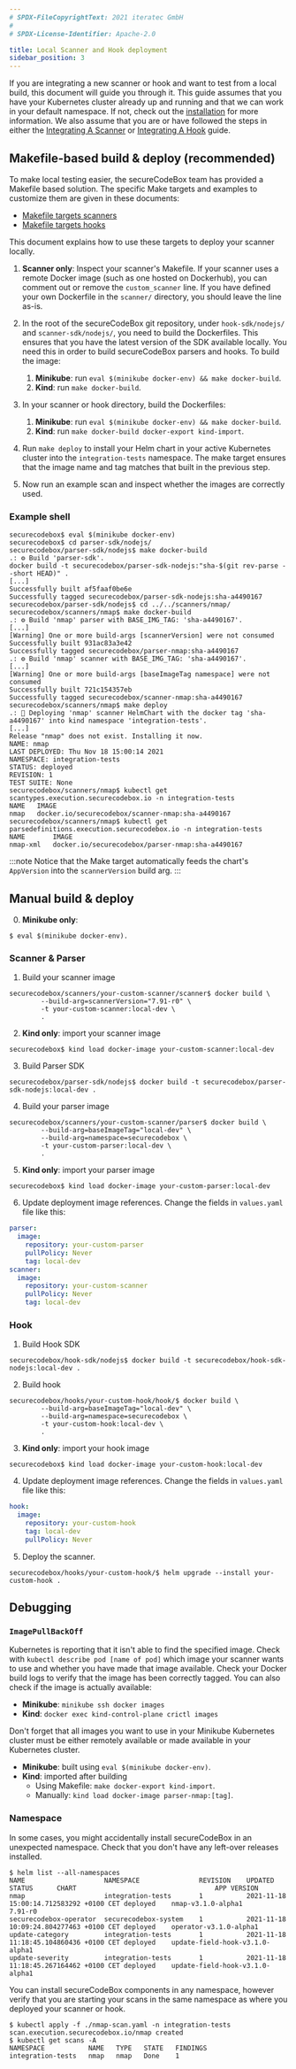 ```yaml
---
# SPDX-FileCopyrightText: 2021 iteratec GmbH
#
# SPDX-License-Identifier: Apache-2.0

title: Local Scanner and Hook deployment
sidebar_position: 3
---
```


If you are integrating a new scanner or hook and want to test from a local build, this document will guide you through it.
This guide assumes that you have your Kubernetes cluster already up and running and that we can work in your default namespace. If not, check out the [installation](/docs/getting-started/installation/) for more information.
We also assume that you are or have followed the steps in either the [Integrating A Scanner](/docs/contributing/integrating-a-scanner) or [Integrating A Hook](/docs/contributing/integrating-a-hook) guide.

## Makefile-based build & deploy (recommended)

To make local testing easier, the secureCodeBox team has provided a Makefile based solution. The specific Make targets and examples to customize them are given in these documents:

- [Makefile targets scanners](/docs/contributing/integrating-a-scanner/makefile)
- [Makefile targets hooks](/docs/contributing/integrating-a-hook/makefile)

This document explains how to use these targets to deploy your scanner locally.

1. **Scanner only**: Inspect your scanner's Makefile.
   If your scanner uses a remote Docker image (such as one hosted on Dockerhub), you can comment out or remove the `custom_scanner` line.
   If you have defined your own Dockerfile in the `scanner/` directory, you should leave the line as-is.

2. In the root of the secureCodeBox git repository, under `hook-sdk/nodejs/` and `scanner-sdk/nodejs/`, you need to build the Dockerfiles.
   This ensures that you have the latest version of the SDK available locally.
   You need this in order to build secureCodeBox parsers and hooks. To build the image:

   1. **Minikube**: run `eval $(minikube docker-env) && make docker-build`.
   2. **Kind**: run `make docker-build`.

3. In your scanner or hook directory, build the Dockerfiles:

   1. **Minikube**: run `eval $(minikube docker-env) && make docker-build`.
   2. **Kind**: run `make docker-build docker-export kind-import`.

4. Run `make deploy` to install your Helm chart in your active Kubernetes cluster into the `integration-tests` namespace.
   The make target ensures that the image name and tag matches that built in the previous step.

5. Now run an example scan and inspect whether the images are correctly used.

### Example shell

```shell
securecodebox$ eval $(minikube docker-env)
securecodebox$ cd parser-sdk/nodejs/
securecodebox/parser-sdk/nodejs$ make docker-build
.: ⚙️ Build 'parser-sdk'.
docker build -t securecodebox/parser-sdk-nodejs:"sha-$(git rev-parse --short HEAD)" .
[...]
Successfully built af5faaf0be6e
Successfully tagged securecodebox/parser-sdk-nodejs:sha-a4490167
securecodebox/parser-sdk/nodejs$ cd ../../scanners/nmap/
securecodebox/scanners/nmap$ make docker-build
.: ⚙️ Build 'nmap' parser with BASE_IMG_TAG: 'sha-a4490167'.
[...]
[Warning] One or more build-args [scannerVersion] were not consumed
Successfully built 931ac83a3e42
Successfully tagged securecodebox/parser-nmap:sha-a4490167
.: ⚙️ Build 'nmap' scanner with BASE_IMG_TAG: 'sha-a4490167'.
[...]
[Warning] One or more build-args [baseImageTag namespace] were not consumed
Successfully built 721c154357eb
Successfully tagged securecodebox/scanner-nmap:sha-a4490167
securecodebox/scanners/nmap$ make deploy
.: 💾 Deploying 'nmap' scanner HelmChart with the docker tag 'sha-a4490167' into kind namespace 'integration-tests'.
[...]
Release "nmap" does not exist. Installing it now.
NAME: nmap
LAST DEPLOYED: Thu Nov 18 15:00:14 2021
NAMESPACE: integration-tests
STATUS: deployed
REVISION: 1
TEST SUITE: None
securecodebox/scanners/nmap$ kubectl get scantypes.execution.securecodebox.io -n integration-tests
NAME   IMAGE
nmap   docker.io/securecodebox/scanner-nmap:sha-a4490167
securecodebox/scanners/nmap$ kubectl get parsedefinitions.execution.securecodebox.io -n integration-tests
NAME       IMAGE
nmap-xml   docker.io/securecodebox/parser-nmap:sha-a4490167
```

:::note
Notice that the Make target automatically feeds the chart's `AppVersion` into the `scannerVersion` build arg.
:::

## Manual build & deploy

0. **Minikube only**:

```shell
$ eval $(minikube docker-env).
```

### Scanner & Parser

1. Build your scanner image

```shell
securecodebox/scanners/your-custom-scanner/scanner$ docker build \
		--build-arg=scannerVersion="7.91-r0" \
		-t your-custom-scanner:local-dev \
		.
```

2. **Kind only**: import your scanner image

```shell
securecodebox$ kind load docker-image your-custom-scanner:local-dev
```

3. Build Parser SDK

```shell
securecodebox/parser-sdk/nodejs$ docker build -t securecodebox/parser-sdk-nodejs:local-dev .
```

4. Build your parser image

```shell
securecodebox/scanners/your-custom-scanner/parser$ docker build \
		--build-arg=baseImageTag="local-dev" \
		--build-arg=namespace=securecodebox \
		-t your-custom-parser:local-dev \
		.
```

5. **Kind only**: import your parser image

```shell
securecodebox$ kind load docker-image your-custom-parser:local-dev
```

6. Update deployment image references.
   Change the fields in `values.yaml` file like this:

```yaml
parser:
  image:
    repository: your-custom-parser
    pullPolicy: Never
    tag: local-dev
scanner:
  image:
    repository: your-custom-scanner
    pullPolicy: Never
    tag: local-dev
```

### Hook

1. Build Hook SDK

```shell
securecodebox/hook-sdk/nodejs$ docker build -t securecodebox/hook-sdk-nodejs:local-dev .
```

2. Build hook

```shell
securecodebox/hooks/your-custom-hook/hook/$ docker build \
		--build-arg=baseImageTag="local-dev" \
		--build-arg=namespace=securecodebox \
		-t your-custom-hook:local-dev \
		.
```

3. **Kind only**: import your hook image

```shell
securecodebox$ kind load docker-image your-custom-hook:local-dev
```

4. Update deployment image references.
   Change the fields in `values.yaml` file like this:

```yaml
hook:
  image:
    repository: your-custom-hook
    tag: local-dev
    pullPolicy: Never
```

5. Deploy the scanner.

```shell
securecodebox/hooks/your-custom-hook/$ helm upgrade --install your-custom-hook .
```

## Debugging

### `ImagePullBackOff`

Kubernetes is reporting that it isn't able to find the specified image.
Check with `kubectl describe pod [name of pod]` which image your scanner wants to use and whether you have made that image available.
Check your Docker build logs to verify that the image has been correctly tagged.
You can also check if the image is actually available:

- **Minikube**: `minikube ssh docker images`
- **Kind**: `docker exec kind-control-plane crictl images`

Don't forget that all images you want to use in your Minikube Kubernetes cluster must be either remotely available or made available in your Kubernetes cluster.

- **Minikube**: built using `eval $(minikube docker-env)`.
- **Kind**: imported after building
  - Using Makefile: `make docker-export kind-import`.
  - Manually: `kind load docker-image parser-nmap:[tag]`.

### Namespace

In some cases, you might accidentally install secureCodeBox in an unexpected namespace.
Check that you don't have any left-over releases installed.

```shell
$ helm list --all-namespaces
NAME                  	NAMESPACE           	REVISION	UPDATED                                	STATUS  	CHART                               	APP VERSION
nmap                  	integration-tests   	1       	2021-11-18 15:00:14.712583292 +0100 CET	deployed	nmap-v3.1.0-alpha1                  	7.91-r0
securecodebox-operator	securecodebox-system	1       	2021-11-18 10:09:24.804277463 +0100 CET	deployed	operator-v3.1.0-alpha1
update-category       	integration-tests   	1       	2021-11-18 11:18:45.104860436 +0100 CET	deployed	update-field-hook-v3.1.0-alpha1
update-severity       	integration-tests   	1       	2021-11-18 11:18:45.267164462 +0100 CET	deployed	update-field-hook-v3.1.0-alpha1
```

You can install secureCodeBox components in any namespace, however verify that you are starting your scans in the same namespace as where you deployed your scanner or hook.

```shell
$ kubectl apply -f ./nmap-scan.yaml -n integration-tests
scan.execution.securecodebox.io/nmap created
$ kubectl get scans -A
NAMESPACE           NAME   TYPE   STATE   FINDINGS
integration-tests   nmap   nmap   Done    1
```
